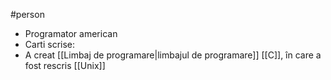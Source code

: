 #person 

- Programator american
- Carti scrise: 
-  A creat [[Limbaj de programare|limbajul de programare]] [[C]], în care a fost rescris [[Unix]]